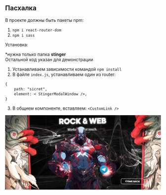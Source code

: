 <h2> Пасхалка </h2>

В проекте должны быть пакеты npm:

1. `npm i react-router-dom`
2. `npm i sass`

Установка:

\*нужна только папка <strong>stinger</strong></br>
Остальной код указан для демонстрации

1. Устанавливаем зависимости командой `npm install`
2. В файле `index.js`, устанавливаем один из router:

```
{
    path: "sicret",
    element: < StingerModalWindow />,
}
```

3. В общием компоненте, вставляем: `<CustomLink />`


![Settings Window](https://raw.githubusercontent.com/voLter-2109/startPage/main/stinger.png?token=GHSAT0AAAAAACC3GLMARQIDOBDBS6CSOHY6ZE5O4VQ)
